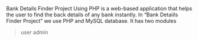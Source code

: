 Bank Details Finder Project Using PHP is a web-based application that helps the user to find the back details of any bank instantly. 
In “Bank Detaiils Finder Project”  we use PHP and MySQL database. 
It has two modules 
> user 
> admin 
